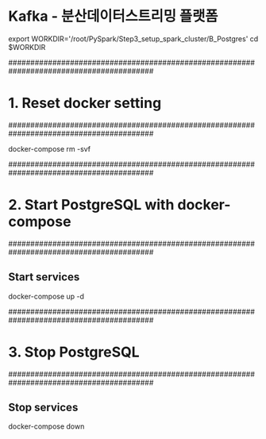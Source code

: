 # Kafka - 분산데이터스트리밍 플랫폼

export WORKDIR='/root/PySpark/Step3_setup_spark_cluster/B_Postgres'
cd $WORKDIR

#########################################################################################
# 1. Reset docker setting
#########################################################################################

docker-compose rm -svf

#########################################################################################
# 2. Start PostgreSQL with docker-compose
#########################################################################################

## Start services
docker-compose up -d


#########################################################################################
# 3. Stop PostgreSQL
#########################################################################################

## Stop services
docker-compose down
